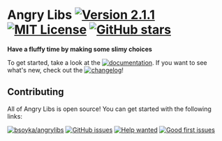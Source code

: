 # Angry Libs [![Version 2.1.1](https://img.shields.io/badge/version-2.1.1-orange)][release] [![MIT License](https://img.shields.io/badge/license-MIT-green)][license] [![GitHub stars](https://img.shields.io/github/stars/bsoyka/angrylibs?style=social)][stars]

**Have a fluffy time by making some slimy choices**

To get started, take a look at the [![documentation](https://img.shields.io/badge/documentation-blue)][documentation]. If you want to see what's new, check out the 
[![changelog](https://img.shields.io/badge/changelog-purple)][changelog]!

## Contributing

All of Angry Libs is open source! You can get started with the following links:

[![bsoyka/angrylibs](https://img.shields.io/badge/bsoyka-angrylibs-red?logo=github)][github] 
[![GitHub issues](https://img.shields.io/github/issues/bsoyka/angrylibs)][issues]
[![Help wanted](https://img.shields.io/github/issues/bsoyka/angrylibs/help%20wanted?label=help%20wanted&color=008672)][help wanted]
[![Good first issues](https://img.shields.io/github/issues/bsoyka/angrylibs/good%20first%20issue?label=good%20first%20issues&color=7057ff)][good first issues]

[changelog]: https://github.com/bsoyka/angrylibs/blob/master/CHANGELOG.md
[documentation]: https://angry-libs.readthedocs.io
[github]: https://github.com/bsoyka/angrylibs
[good first issues]: https://github.com/bsoyka/angrylibs/labels/good%20first%20issue
[help wanted]: https://github.com/bsoyka/angrylibs/labels/help%20wanted
[issues]: https://github.com/bsoyka/angrylibs/issues
[license]: https://github.com/bsoyka/angrylibs/blob/master/LICENSE
[release]: https://github.com/bsoyka/angrylibs/releases/tag/2.1.1
[stars]: https://github.com/bsoyka/angrylibs/stargazers